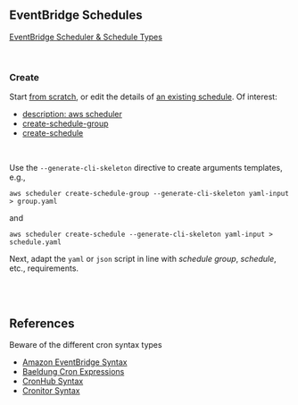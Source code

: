 <br>

## EventBridge Schedules

[EventBridge Scheduler & Schedule Types](https://docs.aws.amazon.com/scheduler/latest/UserGuide/schedule-types.html)

<br>

### Create

Start [from scratch](https://awscli.amazonaws.com/v2/documentation/api/latest/reference/scheduler/create-schedule.html), or edit the details of [an existing schedule](https://awscli.amazonaws.com/v2/documentation/api/latest/reference/scheduler/get-schedule.html).  Of interest:

* [description: aws scheduler](https://awscli.amazonaws.com/v2/documentation/api/latest/reference/scheduler/index.html#cli-aws-scheduler)
* [create-schedule-group](https://awscli.amazonaws.com/v2/documentation/api/latest/reference/scheduler/create-schedule-group.html)
* [create-schedule](https://awscli.amazonaws.com/v2/documentation/api/latest/reference/scheduler/create-schedule.html)

<br>

Use the `--generate-cli-skeleton` directive to create arguments templates, e.g.,

```shell
aws scheduler create-schedule-group --generate-cli-skeleton yaml-input > group.yaml
```

and

```shell
aws scheduler create-schedule --generate-cli-skeleton yaml-input > schedule.yaml
```


Next, adapt the `yaml` or `json` script in line with *schedule group*, *schedule*, etc., requirements.  


<br>
<br>

## References

Beware of the different cron syntax types

* [Amazon EventBridge Syntax](https://docs.aws.amazon.com/scheduler/latest/UserGuide/schedule-types.html#cron-based)
* [Baeldung Cron Expressions](https://www.baeldung.com/cron-expressions)
* [CronHub Syntax](https://crontab.cronhub.io)
* [Cronitor Syntax](https://crontab.guru)

<br>
<br>

<br>
<br>

<br>
<br>

<br>
<br>
